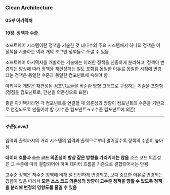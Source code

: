 ### Clean Architecture

#### 05부 아키텍처

#### 19장. 정책과 수준

소프트웨어 시스템이란 정책을 기술한 것
대다수의 주요 시스템에서 하나의 정책은 이 정책을 서술하는 여러 개의 조그만 정책들로 쪼갤 수 있음

소프트웨어 아키텍처를 개발하는 기술에는 이러한 정책을 신중하게 분리하고, 정책이 변경되는 양상에 따라 정책을 재편성하는 일도 포함됨
동일한 이유로 동일한 시점에 변경되는 정책은 동일한 수준과 동일한 컴포넌트에 속해야 함

아키텍처 개발은 재편성된 컴포넌트들을 비순환 방향 그래프로 구성하는 기술을 포함함
(정점을 컴포넌트로, 간선을 의존성으로 표현)

좋은 아키텍처라면 각 컴포넌트를 연결할 때 의존성의 방향이 컴포넌트의 수준을 기반으로 연결되도록 만들어야 함
(저수준 컴포넌트→고수준 컴포넌트에 의존)

---

##### 수준(Level)

입력과 출력까지의 거리
시스템의 입력과 출력으로부터 멀어질수록 정책의 수준이 높아짐

**데이터 흐름과 소스 코드 의존성이 항상 같은 방향을 가리키지는 않음**
소스 코드 의존성은 그 수준에 따라 결합되어야 하며 데이터 흐름을 기준으로 결합되어서는 안됨

고수준 정책은 저수준 정책에 비해 덜 빈번하게 변경되고, 보다 중요한 이유로 변경되는 경햠이 있음
따라서 **모든 소스 코드 의존성의 방향이 고수준 정책을 향할 수 있도록 정책을 분리해 변경의 영향도를 줄일 수 있음**


